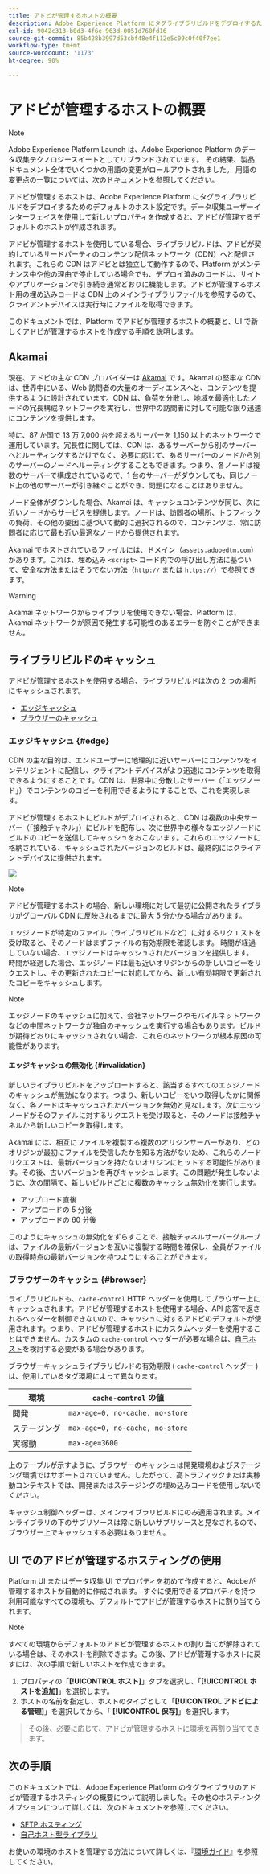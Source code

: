 ```yaml
---
title: アドビが管理するホストの概要
description: Adobe Experience Platform にタグライブラリビルドをデプロイするためのデフォルトのホスティングオプションについて説明します。
exl-id: 9042c313-b0d3-4f6e-963d-0051d760fd16
source-git-commit: 85b428b3997d53cbf48e4f112e5c09c0f40f7ee1
workflow-type: tm+mt
source-wordcount: '1173'
ht-degree: 90%

---
```


# アドビが管理するホストの概要

>[!NOTE]
>
>Adobe Experience Platform Launch は、Adobe Experience Platform のデータ収集テクノロジースイートとしてリブランドされています。 その結果、製品ドキュメント全体でいくつかの用語の変更がロールアウトされました。 用語の変更点の一覧については、次の[ドキュメント](../../../term-updates.md)を参照してください。

アドビが管理するホストは、Adobe Experience Platform にタグライブラリビルドをデプロイするためのデフォルトのホスト設定です。データ収集ユーザーインターフェイスを使用して新しいプロパティを作成すると、アドビが管理するデフォルトのホストが作成されます。

アドビが管理するホストを使用している場合、ライブラリビルドは、アドビが契約しているサードパーティのコンテンツ配信ネットワーク（CDN）へと配信されます。これらの CDN はアドビとは独立して動作するので、Platform がメンテナンス中や他の理由で停止している場合でも、デプロイ済みのコードは、サイトやアプリケーションで引き続き通常どおりに機能します。アドビが管理するホスト用の埋め込みコードは CDN 上のメインライブラリファイルを参照するので、クライアントデバイスは実行時にファイルを取得できます。

このドキュメントでは、Platform でアドビが管理するホストの概要と、UI で新しくアドビが管理するホストを作成する手順を説明します。

## Akamai

現在、アドビの主な CDN プロバイダーは [Akamai](https://www.akamai.com/jp) です。Akamai の堅牢な CDN は、世界中にいる、Web 訪問者の大量のオーディエンスへと、コンテンツを提供するように設計されています。CDN は、負荷を分散し、地域を最適化したノードの冗長構成ネットワークを実行し、世界中の訪問者に対して可能な限り迅速にコンテンツを提供します。

特に、87 か国で 13 万 7,000 台を超えるサーバーを 1,150 以上のネットワークで運用しています。冗長性に関しては、CDN は、あるサーバーから別のサーバーへとルーティングするだけでなく、必要に応じて、あるサーバーのノードから別のサーバーのノードへルーティングすることもできます。つまり、各ノードは複数のサーバーで構成されているので、1 台のサーバーがダウンしても、同じノード上の他のサーバーが引き継ぐことができ、問題になることはありません。

ノード全体がダウンした場合、Akamai は、キャッシュコンテンツが同じ、次に近いノードからサービスを提供します。ノードは、訪問者の場所、トラフィックの負荷、その他の要因に基づいて動的に選択されるので、コンテンツは、常に訪問者に応じて最も近い最適なノードから提供されます。

Akamai でホストされているファイルには、ドメイン（`assets.adobedtm.com`）があります。これは、埋め込み `<script>` コード内での呼び出し方法に基づいて、安全な方法またはそうでない方法（`http://` または `https://`）で参照できます。

>[!WARNING]
>
>Akamai ネットワークからライブラリを使用できない場合、Platform は、Akamai ネットワークが原因で発生する可能性のあるエラーを防ぐことができません。

## ライブラリビルドのキャッシュ

アドビが管理するホストを使用する場合、ライブラリビルドは次の 2 つの場所にキャッシュされます。

* [エッジキャッシュ](#edge)
* [ブラウザーのキャッシュ](#browser)

### エッジキャッシュ {#edge}

CDN の主な目的は、エンドユーザーに地理的に近いサーバーにコンテンツをインテリジェントに配信し、クライアントデバイスがより迅速にコンテンツを取得できるようにすることです。CDN は、世界中に分散したサーバー（「エッジノード」）でコンテンツのコピーを利用できるようにすることで、これを実現します。

アドビが管理するホストにビルドがデプロイされると、CDN は複数の中央サーバー（「接触チャネル」）にビルドを配布し、次に世界中の様々なエッジノードにビルドのコピーを送信してキャッシュをおこないます。これらのエッジノードに格納されている、キャッシュされたバージョンのビルドは、最終的にはクライアントデバイスに提供されます。

![](../images/cdn-diagram.png)

>[!NOTE]
>
>アドビが管理するホストの場合、新しい環境に対して最初に公開されたライブラリがグローバル CDN に反映されるまでに最大 5 分かかる場合があります。

エッジノードが特定のファイル（ライブラリビルドなど）に対するリクエストを受け取ると、そのノードはまずファイルの有効期限を確認します。 時間が経過していない場合、エッジノードはキャッシュされたバージョンを提供します。 時間が経過した場合、エッジノードは最も近いオリジンからの新しいコピーをリクエストし、その更新されたコピーに対応してから、新しい有効期限で更新されたコピーをキャッシュします。

>[!NOTE]
>
>エッジノードのキャッシュに加えて、会社ネットワークやモバイルネットワークなどの中間ネットワークが独自のキャッシュを実行する場合もあります。ビルドが期待どおりにキャッシュされない場合、これらのネットワークが根本原因の可能性があります。

#### エッジキャッシュの無効化 {#invalidation}

新しいライブラリビルドをアップロードすると、該当するすべてのエッジノードのキャッシュが無効になります。つまり、新しいコピーをいつ取得したかに関係なく、各ノードはキャッシュされたバージョンを無効と見なします。次にエッジノードがそのファイルに対するリクエストを受け取ると、そのノードは接触チャネルから新しいコピーを取得します。

Akamai には、相互にファイルを複製する複数のオリジンサーバーがあり、どのオリジンが最初にファイルを受信したかを知る方法がないため、これらのノードリクエストは、最新バージョンを持たないオリジンにヒットする可能性があります。その後、古いバージョンを再びキャッシュします。この問題が発生しないように、次の間隔で、新しいビルドごとに複数のキャッシュ無効化を実行します。

* アップロード直後
* アップロードの 5 分後
* アップロードの 60 分後

このようにキャッシュの無効化をずらすことで、接触チャネルサーバーグループは、ファイルの最新バージョンを互いに複製する時間を確保し、全員がファイルの取得時点の最新バージョンを持つようにすることができます。

### ブラウザーのキャッシュ {#browser}

ライブラリビルドも、`cache-control` HTTP ヘッダーを使用してブラウザー上にキャッシュされます。アドビが管理するホストを使用する場合、API 応答で返されるヘッダーを制御できないので、キャッシュに対するアドビのデフォルトが使用されます。つまり、アドビが管理するホストにカスタムヘッダーを使用することはできません。カスタムの `cache-control` ヘッダーが必要な場合は、[自己ホスト](self-hosting-libraries.md)を検討する必要がある場合があります。

ブラウザーキャッシュライブラリビルドの有効期限 ( `cache-control` ヘッダー ) は、使用しているタグ環境によって異なります。

| 環境 | `cache-control` の値 |
| --- | --- |
| 開発 | `max-age=0, no-cache, no-store` |
| ステージング | `max-age=0, no-cache, no-store` |
| 実稼動 | `max-age=3600` |

上のテーブルが示すように、ブラウザーのキャッシュは開発環境およびステージング環境ではサポートされていません。したがって、高トラフィックまたは実稼動コンテキストでは、開発またはステージングの埋め込みコードを使用しないでください。

キャッシュ制御ヘッダーは、メインライブラリビルドにのみ適用されます。メインライブラリの下のサブリソースは常に新しいサブリソースと見なされるので、ブラウザー上でキャッシュする必要はありません。

##  UI でのアドビが管理するホスティングの使用

Platform UI またはデータ収集 UI でプロパティを初めて作成すると、Adobeが管理するホストが自動的に作成されます。 すぐに使用できるプロパティを持つ利用可能なすべての環境も、デフォルトでアドビが管理するホストに割り当てられます。

>[!NOTE]
>
>すべての環境からデフォルトのアドビが管理するホストの割り当てが解除されている場合は、そのホストを削除できます。この後、アドビが管理するホストに戻すには、次の手順で新しいホストを作成できます。
>
>1. プロパティの「**[!UICONTROL ホスト]**」タブを選択し、「**[!UICONTROL ホストを追加]**」を選択します。
>1. ホストの名前を指定し、ホストのタイプとして「**[!UICONTROL アドビによる管理]**」を選択してから、「 **[!UICONTROL 保存]**」を選択します。

>
>その後、必要に応じて、アドビが管理するホストに環境を再割り当てできます。

## 次の手順

このドキュメントでは、Adobe Experience Platform のタグライブラリのアドビが管理するホスティングの概要について説明しました。その他のホスティングオプションについて詳しくは、次のドキュメントを参照してください。

* [SFTP ホスティング](./sftp-host.md)
* [自己ホスト型ライブラリ](./self-hosting-libraries.md)

お使いの環境のホストを管理する方法について詳しくは、『[環境ガイド](../environments.md)』を参照してください。
